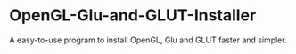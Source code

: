 # OpenGL-Glu-and-GLUT-Installer
A easy-to-use program to install OpenGL, Glu and GLUT faster and simpler.
